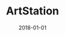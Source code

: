 ---
layout: site
title: "ArtStation"
date: 2018-01-01
categories: [community]
version: 1.4.8
major: 1
minor: 4
patch: 8
slug: artstation
link: https://www.artstation.com/
permalink: /sites/:slug
---